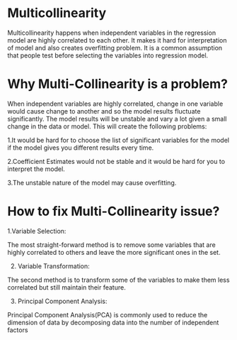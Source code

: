 
# Multicollinearity

  Multicollinearity happens when independent variables in the regression model are highly correlated to each other. It makes it hard for interpretation of model and also creates overfitting problem. It is a common assumption that people test before selecting the variables into regression model.
  
# Why Multi-Collinearity is a problem?
  When independent variables are highly correlated, change in one variable would cause change to another and so the model results fluctuate significantly. The model results will be unstable and vary a lot given a small change in the data or model. This will create the following problems:
  
1.It would be hard for to choose the list of significant variables for the model if the model gives you different results every time.

2.Coefficient Estimates would not be stable and it would be hard for you to interpret the model.

3.The unstable nature of the model may cause overfitting.

# How to fix Multi-Collinearity issue?

1.Variable Selection:

The most straight-forward method is to remove some variables that are highly correlated to others and leave the more significant ones in the set.

2. Variable Transformation:

The second method is to transform some of the variables to make them less correlated but still maintain their feature.

3. Principal Component Analysis:

Principal Component Analysis(PCA) is commonly used to reduce the dimension of data by decomposing data into the number of independent factors
